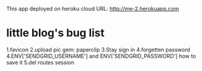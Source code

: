 This app deployed on heroku cloud
URL: http://me-2.herokuapp.com
# little blog's bug list
1.favicon
2.upload pic gem: paperclip
3.Stay sign in
4.forgetten password
4.ENV['SENDGRID_USERNAME'] and ENV['SENDGRID_PASSWORD'] how to save it 
5.del routes session